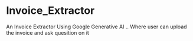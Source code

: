 # Invoice_Extractor
An Invoice Extractor Using Google Generative AI .. Where user  can upload the invoice and ask quesition on it
